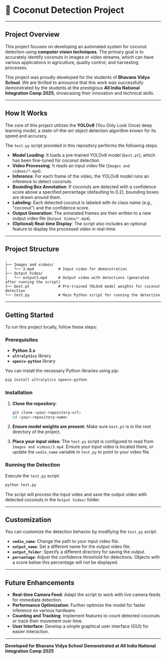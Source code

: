 # 🥥 Coconut Detection Project

-----

## Project Overview

This project focuses on developing an automated system for coconut detection using **computer vision techniques**. The primary goal is to accurately identify coconuts in images or video streams, which can have various applications in agriculture, quality control, and harvesting processes.

This project was proudly developed for the students of **Bhavans Vidya School**. We are thrilled to announce that this work was successfully demonstrated by the students at the prestigious **All India National Integration Camp 2025**, showcasing their innovation and technical skills.

-----

## How It Works

The core of this project utilizes the **YOLOv8** (You Only Look Once) deep learning model, a state-of-the-art object detection algorithm known for its speed and accuracy.

The `test.py` script provided in this repository performs the following steps:

  * **Model Loading**: It loads a pre-trained YOLOv8 model (`best.pt`), which has been fine-tuned for coconut detection.
  * **Video Processing**: It reads an input video file (`Images and videos/*.mp4`).
  * **Inference**: For each frame of the video, the YOLOv8 model runs an inference to detect coconuts.
  * **Bounding Box Annotation**: If coconuts are detected with a confidence score above a specified percentage (defaulting to 0.2), bounding boxes are drawn around them.
  * **Labeling**: Each detected coconut is labeled with its class name (e.g., "coconut") and the confidence score.
  * **Output Generation**: The annotated frames are then written to a new output video file (`Output Video/*.mp4`).
  * **(Optional) Real-time Display**: The script also includes an optional feature to display the processed video in real-time.

-----

## Project Structure

```
.
├── Images and videos/
│   └── 3.mp4           # Input video for demonstration
├── Output Video/
│   └── output3.mp4     # Output video with detections (generated after running the script)
├── best.pt             # Pre-trained YOLOv8 model weights for coconut detection
└── test.py             # Main Python script for running the detection
```

-----

## Getting Started

To run this project locally, follow these steps:

### Prerequisites

  * **Python 3.x**
  * **`ultralytics`** library
  * **`opencv-python`** library

You can install the necessary Python libraries using pip:

```bash
pip install ultralytics opencv-python
```

### Installation

1.  **Clone the repository**:

    ```bash
    git clone <your-repository-url>
    cd <your-repository-name>
    ```

2.  **Ensure model weights are present**: Make sure `best.pt` is in the root directory of the project.

3.  **Place your input video**: The `test.py` script is configured to read from `Images and videos/3.mp4`. Ensure your input video is located there, or update the `vedio_name` variable in `test.py` to point to your video file.

### Running the Detection

Execute the `test.py` script:

```bash
python test.py
```

The script will process the input video and save the output video with detected coconuts in the `Output Video/` folder.

-----

## Customization

You can customize the detection behavior by modifying the `test.py` script:

  * **`vedio_name`**: Change the path to your input video file.
  * **`output_name`**: Set a different name for the output video file.
  * **`output_folder`**: Specify a different directory for saving the output.
  * **`percentage`**: Adjust the confidence threshold for detections. Objects with a score below this percentage will not be displayed.

-----

## Future Enhancements

  * **Real-time Camera Feed**: Adapt the script to work with live camera feeds for immediate detection.
  * **Performance Optimization**: Further optimize the model for faster inference on various hardware.
  * **Counting and Tracking**: Implement features to count detected coconuts or track their movement over time.
  * **User Interface**: Develop a simple graphical user interface (GUI) for easier interaction.

-----

**Developed for Bhavans Vidya School**
**Demonstrated at All India National Integration Camp 2025**